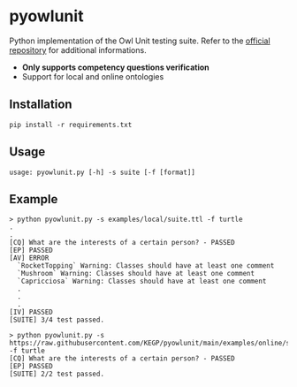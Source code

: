 # pyowlunit

Python implementation of the Owl Unit testing suite.
Refer to the [official repository](https://github.com/luigi-asprino/owl-unit) for additional informations.

* **Only supports competency questions verification**
* Support for local and online ontologies

## Installation

```
pip install -r requirements.txt
```

## Usage
```
usage: pyowlunit.py [-h] -s suite [-f [format]]
```


## Example
```
> python pyowlunit.py -s examples/local/suite.ttl -f turtle
.
.
[CQ] What are the interests of a certain person? - PASSED
[EP] PASSED
[AV] ERROR 
  `RocketTopping` Warning: Classes should have at least one comment
  `Mushroom` Warning: Classes should have at least one comment
  `Capricciosa` Warning: Classes should have at least one comment
  .
  .
  .
[IV] PASSED
[SUITE] 3/4 test passed.
```

```
> python pyowlunit.py -s https://raw.githubusercontent.com/KEGP/pyowlunit/main/examples/online/suite.ttl -f turtle
[CQ] What are the interests of a certain person? - PASSED
[EP] PASSED
[SUITE] 2/2 test passed.
```